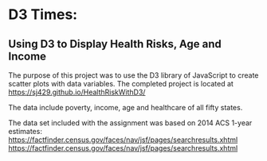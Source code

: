 # D3 Times: 

## Using D3 to Display Health Risks, Age and Income

  The purpose of this project was to use the D3 library of JavaScript to create scatter plots with data variables. 
  The completed project is located at https://sj429.github.io/HealthRiskWithD3/
  
  The data include poverty, income, age and healthcare of all fifty states.

  
  The data set included with the assignment was based on 2014 ACS 1-year estimates: https://factfinder.census.gov/faces/nav/jsf/pages/searchresults.xhtml
  https://factfinder.census.gov/faces/nav/jsf/pages/searchresults.xhtml  


